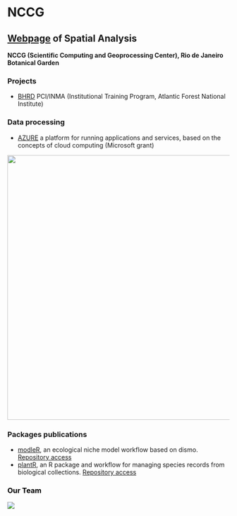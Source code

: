 # NCCG

## [Webpage](https://nccg.github.io/) of Spatial Analysis 

**NCCG (Scientific Computing and Geoprocessing Center), Rio de Janeiro Botanical Garden**

### Projects 

- [BHRD](https://github.com/Projeto-BHRD-INMA) PCI/INMA (Institutional Training Program, Atlantic Forest National Institute) 

### Data processing 

- [AZURE](https://portal.azure.com/#home) a platform for running applications and services, based on the concepts of cloud computing (Microsoft grant)           
 
 <img align="center" width="650" height="600" src="https://i.imgur.com/ix25hQD.png">                         


### Packages publications 

- [modleR](https://www.biorxiv.org/content/10.1101/2020.04.01.021105v1), an ecological niche model workflow based on dismo. [Repository access](https://github.com/Model-R/modleR)
- [plantR](https://www.biorxiv.org/content/10.1101/2021.04.06.437754v1), an R package and workflow for managing species records from biological collections.  [Repository access](https://github.com/LimaRAF/plantR)

###  <span style="color:black"> Our Team </span>

![](https://i.imgur.com/weXG4Am.png)





